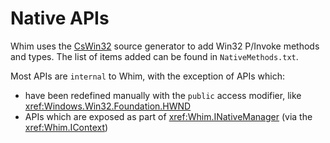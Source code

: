 # Native APIs

Whim uses the [CsWin32](https://github.com/microsoft/CsWin32) source generator to add Win32 P/Invoke methods and types. The list of items added can be found in `NativeMethods.txt`.

Most APIs are `internal` to Whim, with the exception of APIs which:

- have been redefined manually with the `public` access modifier, like <xref:Windows.Win32.Foundation.HWND>
- APIs which are exposed as part of <xref:Whim.INativeManager> (via the <xref:Whim.IContext>)
